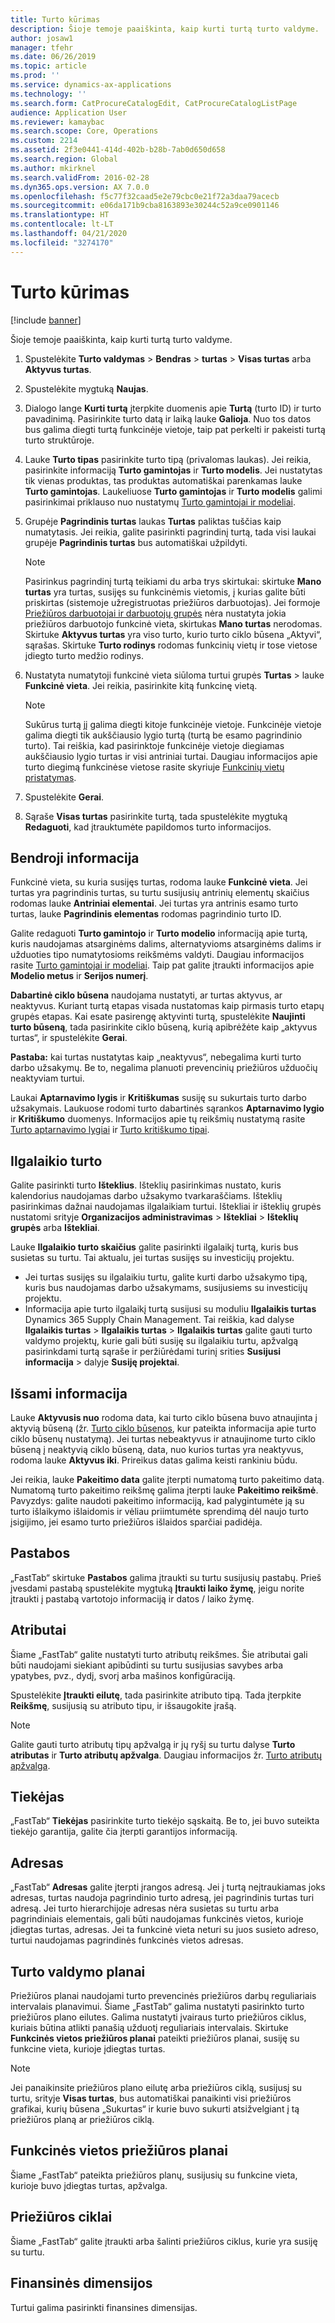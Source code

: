 ```yaml
---
title: Turto kūrimas
description: Šioje temoje paaiškinta, kaip kurti turtą turto valdyme.
author: josaw1
manager: tfehr
ms.date: 06/26/2019
ms.topic: article
ms.prod: ''
ms.service: dynamics-ax-applications
ms.technology: ''
ms.search.form: CatProcureCatalogEdit, CatProcureCatalogListPage
audience: Application User
ms.reviewer: kamaybac
ms.search.scope: Core, Operations
ms.custom: 2214
ms.assetid: 2f3e0441-414d-402b-b28b-7ab0d650d658
ms.search.region: Global
ms.author: mkirknel
ms.search.validFrom: 2016-02-28
ms.dyn365.ops.version: AX 7.0.0
ms.openlocfilehash: f5c77f32caad5e2e79cbc0e21f72a3daa79acecb
ms.sourcegitcommit: e06da171b9cba8163893e30244c52a9ce0901146
ms.translationtype: HT
ms.contentlocale: lt-LT
ms.lasthandoff: 04/21/2020
ms.locfileid: "3274170"
---
```

# <a name="create-an-asset"></a>Turto kūrimas

[!include [banner](../../includes/banner.md)]

 

Šioje temoje paaiškinta, kaip kurti turtą turto valdyme.

1. Spustelėkite **Turto valdymas** > **Bendras** > **turtas** > **Visas turtas** arba **Aktyvus turtas**.
2. Spustelėkite mygtuką **Naujas**.
3. Dialogo lange **Kurti turtą** įterpkite duomenis apie **Turtą** (turto ID) ir turto pavadinimą. Pasirinkite turto datą ir laiką lauke **Galioja**. Nuo tos datos bus galima diegti turtą funkcinėje vietoje, taip pat perkelti ir pakeisti turtą turto struktūroje.
4. Lauke **Turto tipas** pasirinkite turto tipą (privalomas laukas). Jei reikia, pasirinkite informaciją **Turto gamintojas** ir **Turto modelis**. Jei nustatytas tik vienas produktas, tas produktas automatiškai parenkamas lauke **Turto gamintojas**. Laukeliuose **Turto gamintojas** ir **Turto modelis** galimi pasirinkimai priklauso nuo nustatymų [Turto gamintojai ir modeliai](../setup-for-objects/product-and-model.md).
5. Grupėje **Pagrindinis turtas** laukas **Turtas** paliktas tuščias kaip numatytasis. Jei reikia, galite pasirinkti pagrindinį turtą, tada visi laukai grupėje **Pagrindinis turtas** bus automatiškai užpildyti.
    >[!NOTE]  
    >Pasirinkus pagrindinį turtą teikiami du arba trys skirtukai: skirtuke **Mano turtas** yra turtas, susijęs su funkcinėmis vietomis, į kurias galite būti priskirtas (sistemoje užregistruotas priežiūros darbuotojas). Jei formoje [Priežiūros darbuotojai ir darbuotojų grupės](../setup-for-objects/workers-and-worker-groups.md) nėra nustatyta jokia priežiūros darbuotojo funkcinė vieta, skirtukas **Mano turtas** nerodomas. Skirtuke **Aktyvus turtas** yra viso turto, kurio turto ciklo būsena „Aktyvi“, sąrašas. Skirtuke **Turto rodinys** rodomas funkcinių vietų ir tose vietose įdiegto turto medžio rodinys.

6. Nustatyta numatytoji funkcinė vieta siūloma turtui grupės **Turtas** > lauke **Funkcinė vieta**. Jei reikia, pasirinkite kitą funkcinę vietą.

    >[!NOTE]
    >Sukūrus turtą jį galima diegti kitoje funkcinėje vietoje. Funkcinėje vietoje galima diegti tik aukščiausio lygio turtą (turtą be esamo pagrindinio turto). Tai reiškia, kad pasirinktoje funkcinėje vietoje diegiamas aukščiausio lygio turtas ir visi antriniai turtai. Daugiau informacijos apie turto diegimą funkcinėse vietose rasite skyriuje [Funkcinių vietų pristatymas](../functional-locations/introduction-to-functional-locations.md).

7. Spustelėkite **Gerai**.
8. Sąraše **Visas turtas** pasirinkite turtą, tada spustelėkite mygtuką **Redaguoti**, kad įtrauktumėte papildomos turto informacijos.

## <a name="general-information"></a>Bendroji informacija

Funkcinė vieta, su kuria susijęs turtas, rodoma lauke **Funkcinė vieta**. Jei turtas yra pagrindinis turtas, su turtu susijusių antrinių elementų skaičius rodomas lauke **Antriniai elementai**. Jei turtas yra antrinis esamo turto turtas, lauke **Pagrindinis elementas** rodomas pagrindinio turto ID.

Galite redaguoti **Turto gamintojo** ir **Turto modelio** informaciją apie turtą, kuris naudojamas atsarginėms dalims, alternatyvioms atsarginėms dalims ir užduoties tipo numatytosioms reikšmėms valdyti. Daugiau informacijos rasite [Turto gamintojai ir modeliai](../setup-for-objects/product-and-model.md). Taip pat galite įtraukti informacijos apie **Modelio metus** ir **Serijos numerį**.

**Dabartinė ciklo būsena** naudojama nustatyti, ar turtas aktyvus, ar neaktyvus. Kuriant turtą etapas visada nustatomas kaip pirmasis turto etapų grupės etapas. Kai esate pasirengę aktyvinti turtą, spustelėkite **Naujinti turto būseną**, tada pasirinkite ciklo būseną, kurią apibrėžėte kaip „aktyvus turtas“, ir spustelėkite **Gerai**.

**Pastaba:** kai turtas nustatytas kaip „neaktyvus“, nebegalima kurti turto darbo užsakymų. Be to, negalima planuoti prevencinių priežiūros užduočių neaktyviam turtui.

Laukai **Aptarnavimo lygis** ir **Kritiškumas** susiję su sukurtais turto darbo užsakymais. Laukuose rodomi turto dabartinės sąrankos **Aptarnavimo lygio** ir **Kritiškumo** duomenys. Informacijos apie tų reikšmių nustatymą rasite [Turto aptarnavimo lygiai](../setup-for-objects/object-priorities.md) ir [Turto kritiškumo tipai](../setup-for-objects/object-criticalities.md).

## <a name="asset"></a>Ilgalaikio turto

Galite pasirinkti turto **Išteklius**. Išteklių pasirinkimas nustato, kuris kalendorius naudojamas darbo užsakymo tvarkaraščiams. Išteklių pasirinkimas dažnai naudojamas ilgalaikiam turtui. Ištekliai ir išteklių grupės nustatomi srityje **Organizacijos administravimas** > **Ištekliai** > **Išteklių grupės** arba **Ištekliai**.

Lauke **Ilgalaikio turto skaičius** galite pasirinkti ilgalaikį turtą, kuris bus susietas su turtu. Tai aktualu, jei turtas susijęs su investicijų projektu.

- Jei turtas susijęs su ilgalaikiu turtu, galite kurti darbo užsakymo tipą, kuris bus naudojamas darbo užsakymams, susijusiems su investicijų projektu. 
- Informacija apie turto ilgalaikį turtą susijusi su moduliu **Ilgalaikis turtas** Dynamics 365 Supply Chain Management. Tai reiškia, kad dalyse **Ilgalaikis turtas** > **Ilgalaikis turtas** > **Ilgalaikis turtas** galite gauti turto valdymo projektų, kurie gali būti susiję su ilgalaikiu turtu, apžvalgą pasirinkdami turtą sąraše ir peržiūrėdami turinį srities **Susijusi informacija** > dalyje **Susiję projektai**.


## <a name="details"></a>Išsami informacija

Lauke **Aktyvusis nuo** rodoma data, kai turto ciklo būsena buvo atnaujinta į aktyvią būseną (žr. [Turto ciklo būsenos](../setup-for-objects/object-stages.md), kur pateikta informacija apie turto ciklo būsenų nustatymą). Jei turtas nebeaktyvus ir atnaujinome turto ciklo būseną į neaktyvią ciklo būseną, data, nuo kurios turtas yra neaktyvus, rodoma lauke **Aktyvus iki**. Prireikus datas galima keisti rankiniu būdu.

Jei reikia, lauke **Pakeitimo data** galite įterpti numatomą turto pakeitimo datą. Numatomą turto pakeitimo reikšmę galima įterpti lauke **Pakeitimo reikšmė**. Pavyzdys: galite naudoti pakeitimo informaciją, kad palygintumėte ją su turto išlaikymo išlaidomis ir vėliau priimtumėte sprendimą dėl naujo turto įsigijimo, jei esamo turto priežiūros išlaidos sparčiai padidėja.

## <a name="notes"></a>Pastabos

„FastTab“ skirtuke **Pastabos** galima įtraukti su turtu susijusių pastabų. Prieš įvesdami pastabą spustelėkite mygtuką **Įtraukti laiko žymę**, jeigu norite įtraukti į pastabą vartotojo informaciją ir datos / laiko žymę.

## <a name="attributes"></a>Atributai

Šiame „FastTab“ galite nustatyti turto atributų reikšmes. Šie atributai gali būti naudojami siekiant apibūdinti su turtu susijusias savybes arba ypatybes, pvz., dydį, svorį arba mašinos konfigūraciją.

Spustelėkite **Įtraukti eilutę**, tada pasirinkite atributo tipą. Tada įterpkite **Reikšmę**, susijusią su atributo tipu, ir išsaugokite įrašą.

>[!NOTE] 
>Galite gauti turto atributų tipų apžvalgą ir jų ryšį su turtu dalyse **Turto atributas** ir **Turto atributų apžvalga**. Daugiau informacijos žr. [Turto atributų apžvalga](../objects/object-specification-overview.md).

## <a name="vendor"></a>Tiekėjas

„FastTab“ **Tiekėjas** pasirinkite turto tiekėjo sąskaitą. Be to, jei buvo suteikta tiekėjo garantija, galite čia įterpti garantijos informaciją.

## <a name="address"></a>Adresas 

„FastTab“ **Adresas** galite įterpti įrangos adresą. Jei į turtą neįtraukiamas joks adresas, turtas naudoja pagrindinio turto adresą, jei pagrindinis turtas turi adresą. Jei turto hierarchijoje adresas nėra susietas su turtu arba pagrindiniais elementais, gali būti naudojamas funkcinės vietos, kurioje įdiegtas turtas, adresas. Jei ta funkcinė vieta neturi su juos susieto adreso, turtui naudojamas pagrindinės funkcinės vietos adresas.

## <a name="asset-management-plans"></a>Turto valdymo planai

Priežiūros planai naudojami turto prevencinės priežiūros darbų reguliariais intervalais planavimui. Šiame „FastTab“ galima nustatyti pasirinkto turto priežiūros plano eilutes. Galima nustatyti įvairaus turto priežiūros ciklus, kuriais būtina atlikti panašią užduotį reguliariais intervalais. Skirtuke **Funkcinės vietos priežiūros planai** pateikti priežiūros planai, susiję su funkcine vieta, kurioje įdiegtas turtas.

>[!NOTE]
>Jei panaikinsite priežiūros plano eilutę arba priežiūros ciklą, susijusį su turtu, srityje **Visas turtas**, bus automatiškai panaikinti visi priežiūros grafikai, kurių būsena „Sukurtas“ ir kurie buvo sukurti atsižvelgiant į tą priežiūros planą ar priežiūros ciklą.

## <a name="functional-location-maintenance-plans"></a>Funkcinės vietos priežiūros planai

Šiame „FastTab“ pateikta priežiūros planų, susijusių su funkcine vieta, kurioje buvo įdiegtas turtas, apžvalga.

## <a name="maintenance-rounds"></a>Priežiūros ciklai

Šiame „FastTab“ galite įtraukti arba šalinti priežiūros ciklus, kurie yra susiję su turtu.

## <a name="financial-dimensions"></a>Finansinės dimensijos

Turtui galima pasirinkti finansines dimensijas.
